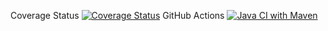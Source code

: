 Coverage Status [![Coverage Status](https://coveralls.io/repos/github/shahnawazkhan988/car-Management/badge.svg?branch=master)](https://coveralls.io/github/shahnawazkhan988/car-Management?branch=master)
GitHub Actions [![Java CI with Maven](https://github.com/shahnawazkhan988/car-Management/actions/workflows/maven.yml/badge.svg)](https://github.com/shahnawazkhan988/car-Management/actions/workflows/maven.yml)
